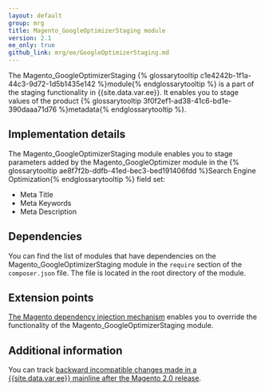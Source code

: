 ```yaml
---
layout: default
group: mrg
title: Magento_GoogleOptimizerStaging module
version: 2.1
ee_only: true
github_link: mrg/ee/GoogleOptimizerStaging.md
---
```


The Magento_GoogleOptimizerStaging {% glossarytooltip c1e4242b-1f1a-44c3-9d72-1d5b1435e142 %}module{% endglossarytooltip %} is a part of the staging functionality in {{site.data.var.ee}}. It enables you to stage values of the product {% glossarytooltip 3f0f2ef1-ad38-41c6-bd1e-390daaa71d76 %}metadata{% endglossarytooltip %}.

## Implementation details

The Magento_GoogleOptimizerStaging module enables you to stage parameters added by the Magento_GoogleOptimizer module in the {% glossarytooltip ae8f7f2b-ddfb-41ed-bec3-bed191406fdd %}Search Engine Optimization{% endglossarytooltip %} field set:

- Meta Title
- Meta Keywords
- Meta Description

## Dependencies

You can find the list of modules that have dependencies on the Magento_GoogleOptimizerStaging module in the `require` section of the `composer.json` file. The file is located in the root directory of the module.

## Extension points

[The Magento dependency injection mechanism](http://devdocs.magento.com/guides/v2.1/extension-dev-guide/depend-inj.html) enables you to override the functionality of the Magento_GoogleOptimizerStaging module.

## Additional information

You can track [backward incompatible changes made in a {{site.data.var.ee}} mainline after the Magento 2.0 release](http://devdocs.magento.com/guides/v2.0/release-notes/changes/ee_changes.html).
